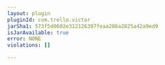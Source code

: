 ```yaml
---
layout: plugin
pluginId: com.trello.victor
jarSha1: 573f5d0602e312126397feaa286a2825a42a9ed9
isJarAvailable: true
error: NONE
violations: []

---
```


